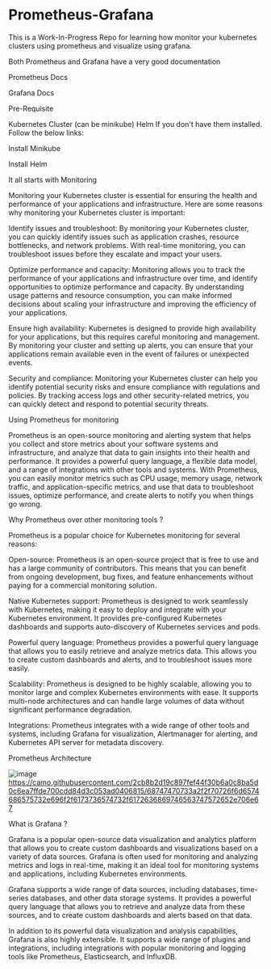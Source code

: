 # Prometheus-Grafana


This is a Work-In-Progress Repo for learning how monitor your kubernetes clusters using prometheus and visualize using grafana.

Both Prometheus and Grafana have a very good documentation

Prometheus Docs

Grafana Docs


Pre-Requisite

Kubernetes Cluster (can be minikube)
Helm
If you don't have them installed. Follow the below links:

Install Minikube

Install Helm

It all starts with Monitoring

Monitoring your Kubernetes cluster is essential for ensuring the health and performance of your applications and infrastructure. Here are some reasons why monitoring your Kubernetes cluster is important:

Identify issues and troubleshoot: By monitoring your Kubernetes cluster, you can quickly identify issues such as application crashes, resource bottlenecks, and network problems. With real-time monitoring, you can troubleshoot issues before they escalate and impact your users.

Optimize performance and capacity: Monitoring allows you to track the performance of your applications and infrastructure over time, and identify opportunities to optimize performance and capacity. By understanding usage patterns and resource consumption, you can make informed decisions about scaling your infrastructure and improving the efficiency of your applications.

Ensure high availability: Kubernetes is designed to provide high availability for your applications, but this requires careful monitoring and management. By monitoring your cluster and setting up alerts, you can ensure that your applications remain available even in the event of failures or unexpected events.

Security and compliance: Monitoring your Kubernetes cluster can help you identify potential security risks and ensure compliance with regulations and policies. By tracking access logs and other security-related metrics, you can quickly detect and respond to potential security threats.

Using Prometheus for monitoring

Prometheus is an open-source monitoring and alerting system that helps you collect and store metrics about your software systems and infrastructure, and analyze that data to gain insights into their health and performance. It provides a powerful query language, a flexible data model, and a range of integrations with other tools and systems. With Prometheus, you can easily monitor metrics such as CPU usage, memory usage, network traffic, and application-specific metrics, and use that data to troubleshoot issues, optimize performance, and create alerts to notify you when things go wrong.

Why Prometheus over other monitoring tools ?

Prometheus is a popular choice for Kubernetes monitoring for several reasons:

Open-source: Prometheus is an open-source project that is free to use and has a large community of contributors. This means that you can benefit from ongoing development, bug fixes, and feature enhancements without paying for a commercial monitoring solution.

Native Kubernetes support: Prometheus is designed to work seamlessly with Kubernetes, making it easy to deploy and integrate with your Kubernetes environment. It provides pre-configured Kubernetes dashboards and supports auto-discovery of Kubernetes services and pods.

Powerful query language: Prometheus provides a powerful query language that allows you to easily retrieve and analyze metrics data. This allows you to create custom dashboards and alerts, and to troubleshoot issues more easily.

Scalability: Prometheus is designed to be highly scalable, allowing you to monitor large and complex Kubernetes environments with ease. It supports multi-node architectures and can handle large volumes of data without significant performance degradation.

Integrations: Prometheus integrates with a wide range of other tools and systems, including Grafana for visualization, Alertmanager for alerting, and Kubernetes API server for metadata discovery.

Prometheus Architecture

![image](https://user-images.githubusercontent.com/128146553/225894864-63be79e7-8379-41a3-b41a-4b44c5c147aa.png)
https://camo.githubusercontent.com/2cb8b2d19c897fef44f30b6a0c8ba5d0c6ea7ffde700cdd84d3c053ad0406815/68747470733a2f2f70726f6d6574686575732e696f2f6173736574732f6172636869746563747572652e706e67

What is Grafana ?

Grafana is a popular open-source data visualization and analytics platform that allows you to create custom dashboards and visualizations based on a variety of data sources. Grafana is often used for monitoring and analyzing metrics and logs in real-time, making it an ideal tool for monitoring systems and applications, including Kubernetes environments.

Grafana supports a wide range of data sources, including databases, time-series databases, and other data storage systems. It provides a powerful query language that allows you to retrieve and analyze data from these sources, and to create custom dashboards and alerts based on that data.

In addition to its powerful data visualization and analysis capabilities, Grafana is also highly extensible. It supports a wide range of plugins and integrations, including integrations with popular monitoring and logging tools like Prometheus, Elasticsearch, and InfluxDB.
